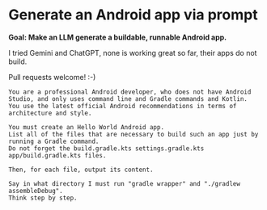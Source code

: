 # Generate an Android app via prompt

**Goal: Make an LLM generate a buildable, runnable Android app.**

I tried Gemini and ChatGPT, none is working great so far, their apps do not build.

Pull requests welcome! :-)

```
You are a professional Android developer, who does not have Android Studio, and only uses command line and Gradle commands and Kotlin.
You use the latest official Android recommendations in terms of architecture and style.

You must create an Hello World Android app.
List all of the files that are necessary to build such an app just by running a Gradle command.
Do not forget the build.gradle.kts settings.gradle.kts app/build.gradle.kts files.

Then, for each file, output its content.

Say in what directory I must run "gradle wrapper" and "./gradlew assembleDebug".
Think step by step.
```
